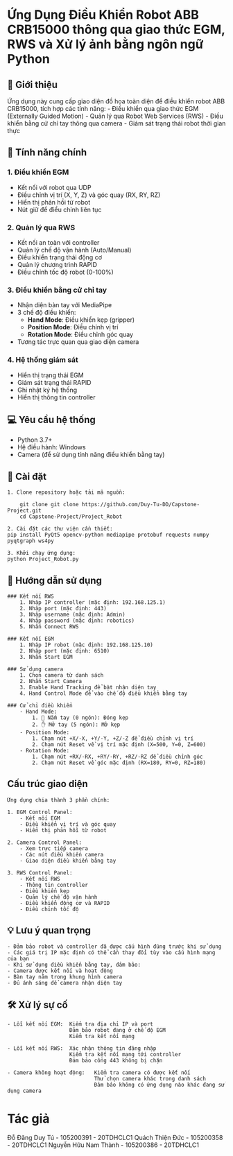 # Ứng Dụng Điều Khiển Robot ABB CRB15000 thông qua giao thức EGM, RWS và Xử lý ảnh bằng ngôn ngữ Python

## 📌 Giới thiệu

Ứng dụng này cung cấp giao diện đồ họa toàn diện để điều khiển robot ABB CRB15000, tích hợp các tính năng:
    - Điều khiển qua giao thức EGM (Externally Guided Motion)
    - Quản lý qua Robot Web Services (RWS)
    - Điều khiển bằng cử chỉ tay thông qua camera
    - Giám sát trạng thái robot thời gian thực

## 🧠 Tính năng chính
### 1. Điều khiển EGM
- Kết nối với robot qua UDP
- Điều chỉnh vị trí (X, Y, Z) và góc quay (RX, RY, RZ)
- Hiển thị phản hồi từ robot
- Nút giữ để điều chỉnh liên tục

### 2. Quản lý qua RWS
- Kết nối an toàn với controller
- Quản lý chế độ vận hành (Auto/Manual)
- Điều khiển trạng thái động cơ
- Quản lý chương trình RAPID
- Điều chỉnh tốc độ robot (0-100%)

### 3. Điều khiển bằng cử chỉ tay
- Nhận diện bàn tay với MediaPipe
- 3 chế độ điều khiển:
    - **Hand Mode**: Điều khiển kẹp (gripper)
    - **Position Mode**: Điều chỉnh vị trí
    - **Rotation Mode**: Điều chỉnh góc quay
- Tương tác trực quan qua giao diện camera

### 4. Hệ thống giám sát
- Hiển thị trạng thái EGM
- Giám sát trạng thái RAPID
- Ghi nhật ký hệ thống
- Hiển thị thông tin controller

## 💻 Yêu cầu hệ thống
- Python 3.7+
- Hệ điều hành: Windows
- Camera (để sử dụng tính năng điều khiển bằng tay)

## 🔧 Cài đặt

    1. Clone repository hoặc tải mã nguồn:

        git clone git clone https://github.com/Duy-Tu-DD/Capstone-Project.git
        cd Capstone-Project/Project_Robot

    2. Cài đặt các thư viện cần thiết:
    pip install PyQt5 opencv-python mediapipe protobuf requests numpy pyqtgraph ws4py

    3. Khởi chạy ứng dụng:
    python Project_Robot.py

## 📘 Hướng dẫn sử dụng
    ### Kết nối RWS
        1. Nhập IP controller (mặc định: 192.168.125.1)
        2. Nhập port (mặc định: 443)
        3. Nhập username (mặc định: Admin)
        4. Nhập password (mặc định: robotics)
        5. Nhấn Connect RWS

    ### Kết nối EGM
        1. Nhập IP robot (mặc định: 192.168.125.10)
        2. Nhập port (mặc định: 6510)
        3. Nhấn Start EGM

    ### Sử dụng camera
        1. Chọn camera từ danh sách
        2. Nhấn Start Camera
        3. Enable Hand Tracking để bật nhận diện tay
        4. Hand Control Mode để vào chế độ điều khiển bằng tay

    ### Cử chỉ điều khiển
        - Hand Mode:
            1. 👊 Nắm tay (0 ngón): Đóng kẹp
            2. ✋ Mở tay (5 ngón): Mở kẹp
        - Position Mode:
            1. Chạm nút +X/-X, +Y/-Y, +Z/-Z để điều chỉnh vị trí
            2. Chạm nút Reset về vị trí mặc định (X=500, Y=0, Z=600)
        - Rotation Mode:
            1. Chạm nút +RX/-RX, +RY/-RY, +RZ/-RZ để điều chỉnh góc
            2. Chạm nút Reset về góc mặc định (RX=180, RY=0, RZ=180)

## Cấu trúc giao diện
    Ứng dụng chia thành 3 phần chính:

    1. EGM Control Panel:
        - Kết nối EGM
        - Điều khiển vị trí và góc quay
        - Hiển thị phản hồi từ robot

    2. Camera Control Panel:
        - Xem trực tiếp camera
        - Các nút điều khiển camera
        - Giao diện điều khiển bằng tay

    3. RWS Control Panel:
        - Kết nối RWS
        - Thông tin controller
        - Điều khiển kẹp
        - Quản lý chế độ vận hành
        - Điều khiển động cơ và RAPID
        - Điều chỉnh tốc độ

## 💡 Lưu ý quan trọng
    - Đảm bảo robot và controller đã được cấu hình đúng trước khi sử dụng
    - Các giá trị IP mặc định có thể cần thay đổi tùy vào cấu hình mạng của bạn
    - Khi sử dụng điều khiển bằng tay, đảm bảo:
    - Camera được kết nối và hoạt động
    - Bàn tay nằm trong khung hình camera
    - Đủ ánh sáng để camera nhận diện tay

## 🛠️ Xử lý sự cố
    - Lỗi kết nối EGM:  Kiểm tra địa chỉ IP và port
                        Đảm bảo robot đang ở chế độ EGM
                        Kiểm tra kết nối mạng

    - Lỗi kết nối RWS:  Xác nhận thông tin đăng nhập
                        Kiểm tra kết nối mạng tới controller
                        Đảm bảo cổng 443 không bị chặn

    - Camera không hoạt động:   Kiểm tra camera có được kết nối
                                Thử chọn camera khác trong danh sách
                                Đảm bảo không có ứng dụng nào khác đang sử dụng camera

# Tác giả
Đỗ Đăng Duy Tú - 105200391 - 20TDHCLC1 
Quách Thiện Đức - 105200358 - 20TDHCLC1
Nguyễn Hữu Nam Thành - 105200386 - 20TDHCLC1
